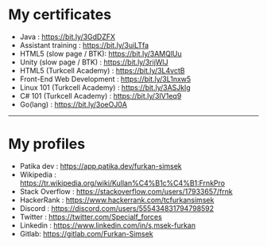 # My certificates
* Java : https://bit.ly/3GdDZFX
* Assistant training : https://bit.ly/3uiLTfa
* HTML5 (slow page / BTK): https://bit.ly/3AMQlUu
* Unity (slow page / BTK) : https://bit.ly/3rijWlJ
* HTML5 (Turkcell Academy) : https://bit.ly/3L4vctB
* Front-End Web Development : https://bit.ly/3L1nxw5
* Linux 101 (Turkcell Academy) : https://bit.ly/3ASJklg
* C# 101 (Turkcell Academy) : https://bit.ly/3IV1eq9
* Go(lang) : https://bit.ly/3oeOJ0A
------
# My profiles
* Patika dev : https://app.patika.dev/furkan-simsek
* Wikipedia : https://tr.wikipedia.org/wiki/Kullan%C4%B1c%C4%B1:FrnkPro
* Stack Overflow : https://stackoverflow.com/users/17933657/frnk
* HackerRank : https://www.hackerrank.com/tcfurkansimsek
* Discord : https://discord.com/users/555434831794798592
* Twitter : https://twitter.com/Specialf_forces
* Linkedin : https://www.linkedin.com/in/s,msek-furkan
* Gitlab: https://gitlab.com/Furkan-Simsek
